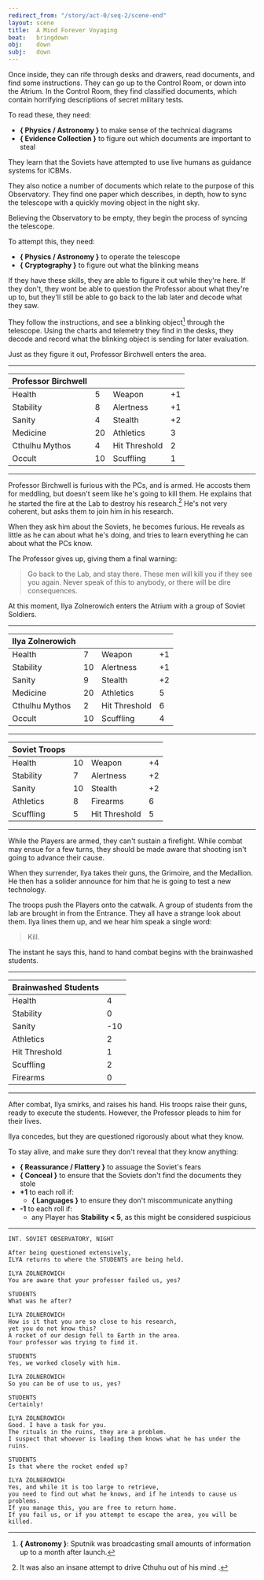 ```yaml
---
redirect_from: "/story/act-0/seq-2/scene-end"
layout: scene
title:  A Mind Forever Voyaging
beat:   bringdown
obj:    down
subj:   down
---
```



Once inside, they can rife through desks and drawers,
read documents, and find some instructions.
They can go up to the Control Room, or down into the Atrium.
In the Control Room, they find classified documents,
which contain horrifying descriptions of secret military tests.

To read these, they need:

- **{ Physics / Astronomy }** to make sense of the technical diagrams
- **{ Evidence Collection }** to figure out which documents are important to steal

They learn that the Soviets have attempted to use live humans as guidance systems for ICBMs.

They also notice a number of documents which relate to the purpose of this Observatory.
They find one paper which describes, in depth,
how to sync the telescope with a quickly moving object in the night sky.

Believing the Observatory to be empty, they begin the process of syncing the telescope.

To attempt this, they need:

- **{ Physics / Astronomy }** to operate the telescope
- **{ Cryptography }** to figure out what the blinking means

If they have these skills, they are able to figure it out while they're here.
If they don't, they wont be able to question the Professor about what they're up to,
but they'll still be able to go back to the lab later and decode what they saw.

They follow the instructions, and see a blinking object[^space] through the telescope.
Using the charts and telemetry they find in the desks,
they decode and record what the blinking object is sending for later evaluation.


Just as they figure it out, Professor Birchwell enters the area.

---

| Professor Birchwell |    |                |    |
|---------------------|----|----------------|----|
| Health              | 5  | Weapon         | +1 |
| Stability           | 8  | Alertness      | +1 |
| Sanity              | 4  | Stealth        | +2 |
| Medicine            | 20 | Athletics      | 3  |
| Cthulhu Mythos      | 4  | Hit Threshold  | 2  |
| Occult              | 10 | Scuffling      | 1  |

---


Professor Birchwell is furious with the PCs, and is armed.
He accosts them for meddling, but doesn't seem like he's going to kill them.
He explains that he started the fire at the Lab to destroy his research.[^fire]
He's not very coherent, but asks them to join him in his research.

When they ask him about the Soviets, he becomes furious.
He reveals as little as he can about what he's doing,
and tries to learn everything he can about what the PCs know.

The Professor gives up, giving them a final warning:

> Go back to the Lab, and stay there.
> These men will kill you if they see you again.
> Never speak of this to anybody, or there will be dire consequences.

At this moment, Ilya Zolnerowich enters the Atrium with a group of Soviet Soldiers.

---

| Ilya Zolnerowich |    |                |    |
|------------------|----|----------------|----|
| Health           |  7 | Weapon         | +1 |
| Stability        | 10 | Alertness      | +1 |
| Sanity           |  9 | Stealth        | +2 |
| Medicine         | 20 | Athletics      |  5 |
| Cthulhu Mythos   |  2 | Hit Threshold  |  6 |
| Occult           | 10 | Scuffling      |  4 |

---

| Soviet Troops |    |                |    |
|---------------|----|----------------|----|
| Health        | 10 | Weapon         | +4 |
| Stability     |  7 | Alertness      | +2 |
| Sanity        | 10 | Stealth        | +2 |
| Athletics     |  8 | Firearms       | 6  |
| Scuffling     |  5 | Hit Threshold  | 5  |

---


While the Players are armed, they can't sustain a firefight.
While combat may ensue for a few turns,
they should be made aware that shooting isn't going to advance their cause.

When they surrender, Ilya takes their guns, the Grimoire, and the Medallion.
He then has a solider announce for him that he is going to test a new technology.

The troops push the Players onto the catwalk.
A group of students from the lab are brought in from the Entrance.
They all have a strange look about them.
Ilya lines them up, and we hear him speak a single word:

> Kill.

The instant he says this, hand to hand combat begins with the brainwashed students.

---

| Brainwashed Students |     |
|----------------------|-----|
| Health               | 4   |
| Stability            | 0   |
| Sanity               | -10 |
| Athletics            | 2   |
| Hit Threshold        | 1   |
| Scuffling            | 2   |
| Firearms             | 0   |

---

After combat, Ilya smirks, and raises his hand.
His troops raise their guns, ready to execute the students.
However, the Professor pleads to him for their lives.

Ilya concedes, but they are questioned rigorously about what they know.

To stay alive, and make sure they don't reveal that they know anything:

- **{ Reassurance / Flattery }** to assuage the Soviet's fears
- **{ Conceal }** to ensure that the Soviets don't find the documents they stole
- **+1** to each roll if:
	- **{ Languages }** to ensure they don't miscommunicate anything
- **-1** to each roll if:
    - any Player has **Stability < 5**, as this might be considered suspicious


---

~~~
INT. SOVIET OBSERVATORY, NIGHT

After being questioned extensively,
ILYA returns to where the STUDENTS are being held.

ILYA ZOLNEROWICH
You are aware that your professor failed us, yes?

STUDENTS
What was he after?

ILYA ZOLNEROWICH
How is it that you are so close to his research,
yet you do not know this?
A rocket of our design fell to Earth in the area.
Your professor was trying to find it.

STUDENTS
Yes, we worked closely with him.

ILYA ZOLNEROWICH
So you can be of use to us, yes?

STUDENTS
Certainly!

ILYA ZOLNEROWICH
Good. I have a task for you.
The rituals in the ruins, they are a problem.
I suspect that whoever is leading them knows what he has under the ruins.

STUDENTS
Is that where the rocket ended up?

ILYA ZOLNEROWICH
Yes, and while it is too large to retrieve,
you need to find out what he knows, and if he intends to cause us problems.
If you manage this, you are free to return home.
If you fail us, or if you attempt to escape the area, you will be killed.
~~~

[^escape]:
	To escape, they need:
	**{ Fleeing / Stealth }** for each Player
	**-1** to every Player's roll if **{ Fleeing < 3 }** for any Player

[^space]:
	**{ Astronomy }**:
	Sputnik was broadcasting small amounts of information up to a month after launch.

[^fire]:
	It was also an insane attempt to drive Cthuhu out of his mind .
















